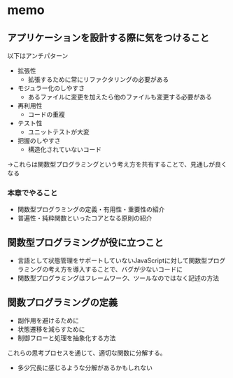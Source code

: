 <!-- START doctoc -->
<!-- END doctoc -->

# memo
## アプリケーションを設計する際に気をつけること
以下はアンチパターン
- 拡張性
  - 拡張するために常にリファクタリングの必要がある
- モジュラー化のしやすさ
  - あるファイルに変更を加えたら他のファイルも変更する必要がある
- 再利用性
  - コードの重複
- テスト性
  - ユニットテストが大変
- 把握のしやすさ
  - 構造化されていないコード

→これらは関数型プログラミングという考え方を共有することで、見通しが良くなる

### 本章でやること
- 関数型プログラミングの定義・有用性・重要性の紹介
- 普遍性・純粋関数といったコアとなる原則の紹介

## 関数型プログラミングが役に立つこと
- 言語として状態管理をサポートしていないJavaScriptに対して関数型プログラミングの考え方を導入することで、バグが少ないコードに
- 関数型プログラミングはフレームワーク、ツールなのではなく記述の方法

## 関数プログラミングの定義
- 副作用を避けるために
- 状態遷移を減らすために
- 制御フローと処理を抽象化する方法

これらの思考プロセスを通じて、適切な関数に分解する。
- 多少冗長に感じるような分解があるかもしれない

